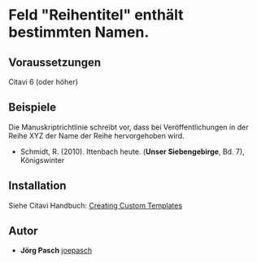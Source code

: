 # Feld "Reihentitel" enthält bestimmten Namen.

## Voraussetzungen
Citavi 6 (oder höher)

## Beispiele
Die Manuskriptrichtlinie schreibt vor, dass bei Veröffentlichungen in der Reihe XYZ der Name der Reihe hervorgehoben wird.

- Schmidt, R. (2010). Ittenbach heute. (**Unser Siebengebirge**, Bd. 7), Königswinter 


## Installation
Siehe Citavi Handbuch: [Creating Custom Templates](http://www.citavi.com/creating_custom_templates)

## Autor

* **Jörg Pasch** [joepasch](https://github.com/joepasch)
